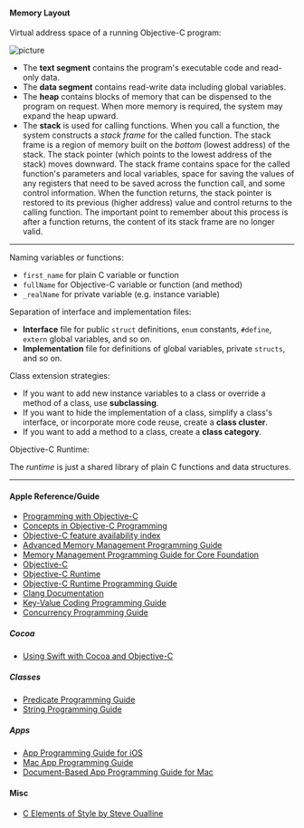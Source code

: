 #### Memory Layout ####

Virtual address space of a running Objective-C program:

![picture](http://choonsiong.com/public/pic/virtual_address_space_objc_program.png)

- The __text segment__ contains the program's executable code and read-only data.
- The __data segment__ contains read-write data including global variables.
- The __heap__ contains blocks of memory that can be dispensed to the program on request. When more memory is required, the system may expand the heap upward.
- The __stack__ is used for calling functions. When you call a function, the system constructs a _stack frame_ for the called function. The stack frame is a region of memory built on the _bottom_ (lowest address) of the stack. The stack pointer (which points to the lowest address of the stack) moves downward. The stack frame contains space for the called function's parameters and local variables, space for saving the values of any registers that need to be saved across the function call, and some control information. When the function returns, the stack pointer is restored to its previous (higher address) value and control returns to the calling function. The important point to remember about this process is after a function returns, the content of its stack frame are no longer valid.

- - -

Naming variables or functions:

- ```first_name``` for plain C variable or function
- ```fullName``` for Objective-C variable or function (and method)
- ```_realName``` for private variable (e.g. instance variable)

Separation of interface and implementation files:

- __Interface__ file for public ```struct``` definitions, ```enum``` constants, ```#define```, ```extern``` global variables, and so on.
- __Implementation__ file for definitions of global variables, private ```structs```, and so on.

Class extension strategies:

- If you want to add new instance variables to a class or override a method of a class, use __subclassing__.
- If you want to hide the implementation of a class, simplify a class's interface, or incorporate more code reuse, create a __class cluster__.
- If you want to add a method to a class, create a __class category__.

Objective-C Runtime:

The _runtime_ is just a shared library of plain C functions and data structures.

- - -

#### Apple Reference/Guide  ####

- [Programming with Objective-C](https://developer.apple.com/library/content/documentation/Cocoa/Conceptual/ProgrammingWithObjectiveC/)
- [Concepts in Objective-C Programming](https://developer.apple.com/library/content/documentation/General/Conceptual/CocoaEncyclopedia/)
- [Objective-C feature availability index](https://developer.apple.com/library/content/releasenotes/ObjectiveC/ObjCAvailabilityIndex/)
- [Advanced Memory Management Programming Guide](https://developer.apple.com/library/content/documentation/Cocoa/Conceptual/MemoryMgmt/)
- [Memory Management Programming Guide for Core Foundation](https://developer.apple.com/library/content/documentation/CoreFoundation/Conceptual/CFMemoryMgmt/)
- [Objective-C](https://developer.apple.com/documentation/objectivec)
- [Objective-C Runtime](https://developer.apple.com/documentation/objectivec/objective_c_runtime)
- [Objective-C Runtime Programming Guide](https://developer.apple.com/library/content/documentation/Cocoa/Conceptual/ObjCRuntimeGuide/)
- [Clang Documentation](http://clang.llvm.org/docs/index.html)
- [Key-Value Coding Programming Guide](https://developer.apple.com/library/content/documentation/Cocoa/Conceptual/KeyValueCoding/)
- [Concurrency Programming Guide](https://developer.apple.com/library/content/documentation/General/Conceptual/ConcurrencyProgrammingGuide/)

##### Cocoa #####

- [Using Swift with Cocoa and Objective-C](https://developer.apple.com/library/content/documentation/Swift/Conceptual/BuildingCocoaApps/)

##### Classes #####

- [Predicate Programming Guide](https://developer.apple.com/library/content/documentation/Cocoa/Conceptual/Predicates/)
- [String Programming Guide](https://developer.apple.com/library/content/documentation/Cocoa/Conceptual/Strings/)

##### Apps #####

- [App Programming Guide for iOS](https://developer.apple.com/library/content/documentation/iPhone/Conceptual/iPhoneOSProgrammingGuide/)
- [Mac App Programming Guide](https://developer.apple.com/library/content/documentation/General/Conceptual/MOSXAppProgrammingGuide/)
- [Document-Based App Programming Guide for Mac](https://developer.apple.com/library/content/documentation/DataManagement/Conceptual/DocBasedAppProgrammingGuideForOSX/)

#### Misc ####

- [C Elements of Style by Steve Oualline](http://www.oualline.com/books.free/style/index.html)